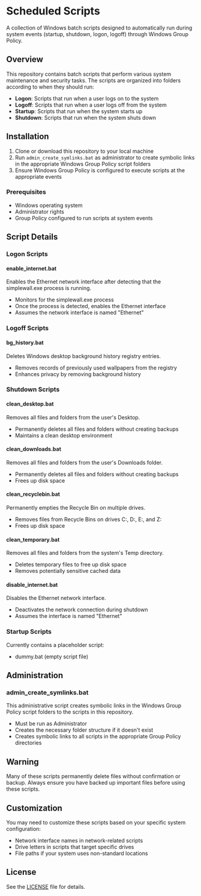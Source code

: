 # Scheduled Scripts

A collection of Windows batch scripts designed to automatically run during system events (startup, shutdown, logon, logoff) through Windows Group Policy.

## Overview

This repository contains batch scripts that perform various system maintenance and security tasks. The scripts are organized into folders according to when they should run:

- **Logon**: Scripts that run when a user logs on to the system
- **Logoff**: Scripts that run when a user logs off from the system
- **Startup**: Scripts that run when the system starts up
- **Shutdown**: Scripts that run when the system shuts down

## Installation

1. Clone or download this repository to your local machine
2. Run `admin_create_symlinks.bat` as administrator to create symbolic links in the appropriate Windows Group Policy script folders
3. Ensure Windows Group Policy is configured to execute scripts at the appropriate events

### Prerequisites

- Windows operating system
- Administrator rights
- Group Policy configured to run scripts at system events

## Script Details

### Logon Scripts

#### enable_internet.bat

Enables the Ethernet network interface after detecting that the simplewall.exe process is running.
- Monitors for the simplewall.exe process
- Once the process is detected, enables the Ethernet interface
- Assumes the network interface is named "Ethernet"

### Logoff Scripts

#### bg_history.bat

Deletes Windows desktop background history registry entries.
- Removes records of previously used wallpapers from the registry
- Enhances privacy by removing background history

### Shutdown Scripts

#### clean_desktop.bat

Removes all files and folders from the user's Desktop.
- Permanently deletes all files and folders without creating backups
- Maintains a clean desktop environment

#### clean_downloads.bat

Removes all files and folders from the user's Downloads folder.
- Permanently deletes all files and folders without creating backups
- Frees up disk space

#### clean_recyclebin.bat

Permanently empties the Recycle Bin on multiple drives.
- Removes files from Recycle Bins on drives C:, D:, E:, and Z:
- Frees up disk space

#### clean_temporary.bat

Removes all files and folders from the system's Temp directory.
- Deletes temporary files to free up disk space
- Removes potentially sensitive cached data

#### disable_internet.bat

Disables the Ethernet network interface.
- Deactivates the network connection during shutdown
- Assumes the interface is named "Ethernet"

### Startup Scripts

Currently contains a placeholder script:
- dummy.bat (empty script file)

## Administration

### admin_create_symlinks.bat

This administrative script creates symbolic links in the Windows Group Policy script folders to the scripts in this repository.
- Must be run as Administrator
- Creates the necessary folder structure if it doesn't exist
- Creates symbolic links to all scripts in the appropriate Group Policy directories

## Warning

Many of these scripts permanently delete files without confirmation or backup. Always ensure you have backed up important files before using these scripts.

## Customization

You may need to customize these scripts based on your specific system configuration:
- Network interface names in network-related scripts
- Drive letters in scripts that target specific drives
- File paths if your system uses non-standard locations

## License

See the [LICENSE](LICENSE) file for details.